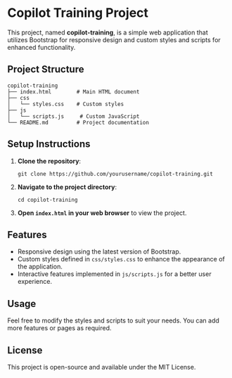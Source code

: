 # Copilot Training Project

This project, named **copilot-training**, is a simple web application that utilizes Bootstrap for responsive design and custom styles and scripts for enhanced functionality.

## Project Structure

```
copilot-training
├── index.html        # Main HTML document
├── css
│   └── styles.css    # Custom styles
├── js
│   └── scripts.js     # Custom JavaScript
└── README.md         # Project documentation
```

## Setup Instructions

1. **Clone the repository**:
   ```
   git clone https://github.com/yourusername/copilot-training.git
   ```

2. **Navigate to the project directory**:
   ```
   cd copilot-training
   ```

3. **Open `index.html` in your web browser** to view the project.

## Features

- Responsive design using the latest version of Bootstrap.
- Custom styles defined in `css/styles.css` to enhance the appearance of the application.
- Interactive features implemented in `js/scripts.js` for a better user experience.

## Usage

Feel free to modify the styles and scripts to suit your needs. You can add more features or pages as required.

## License

This project is open-source and available under the MIT License.
